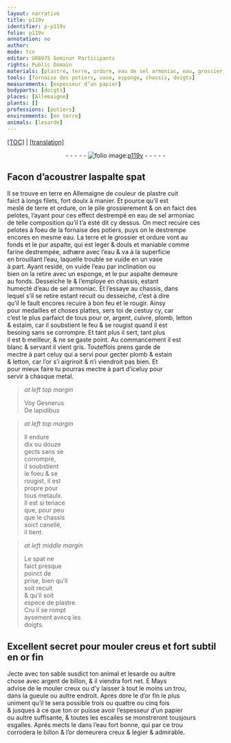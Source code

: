 ```yaml
---
layout: narrative
title: p119v
identifier: p-p119v
folio: p119v
annotation: no
author:
mode: tcn
editor: GR8975 Seminar Participants
rights: Public Domain
materials: [plastre, terre, ordure, eau de sel armoniac, eau, grossier, pur aspalte, farine, or, argent, cuivre, plomb, letton, estaim, estain, metal, metaulx, spat, or fin, argent de billon, dore, papier, eau fort, billon]
tools: [fornaise des potiers, vase, esponge, chassis, doigts]
measurements: [espesseur d’un papier]
bodyparts: [doigts]
places: [Allemaigne]
plants: []
professions: [potiers]
environments: [en terre]
animals: [lesarde]
---
```


<p><a href="{{ site.baseurl }}/normalized/">[TOC]</a> | <a href="{{ site.baseurl }}/texts/p-p119v_tl/" target="_blank">[translation]</a></p><div class="folio" align="center">- - - - - <a href="http://gallica.bnf.fr/ark:/12148/btv1b10500001g/f244.image" target="_blank"><img src="https://cu-mkp.github.io/2017-workshop-edition/assets/photo-icon.png" alt="folio image: " style="display:inline-block; margin-bottom:-3px;"/>p119v</a> - - - - - </div>  
  

## Facon d’acoustrer l<span class="del">aspalt</span><span class="add">e spat</span>

 
Il se trouve <span class="env">en terre</span> en <span class="pl">Allemaigne</span> de couleur de <span class="m">plastre</span> cuit<br/> faict à longs filets, fort doulx à manier. Et pource qu’il est<br/> meslé de <span class="m">terre</span> et <span class="m">ordure</span>, on le pile grossierem<span class="exp">ent</span> & on en faict des<br/> pelotes, l’ayant pour ces effect destrempé en <span class="m">eau de sel armoniac</span><br/> de telle composition qu’il t’a esté dit cy dessus. On mect recuire ces<br/> pelotes à foeu de la <span class="tl">fornaise des <span class="pro">potiers</span></span>, puys on le destrempe<br/> encores en mesme <span class="m">eau</span>. La <span class="m">terre</span> et <span class="add">le</span> <span class="m">grossier</span> et <span class="m">ordure</span> vont au<br/> fonds et le <span class="m">pur aspalte</span>, qui est leger & douls et maniable co<span class="exp">mm</span>e<br/> <span class="m">farine</span> destrempée, adhære avec l’<span class="m">eau</span> & va à la superficie<br/> en brouillant l’<span class="m">eau</span>, laquelle trouble se vuide en un <span class="tl">vase</span><br/> à part. Ayant residé, on vuide l’<span class="m">eau</span> par inclination ou<br/> bien on la retire avec un <span class="tl">esponge</span>, et le <span class="m">pur aspalte</span> demeure<br/> au fonds. Desseiche le & l’employe en <span class="tl">chassis</span>, estant<br/> humecté d’<span class="m">eau de sel armoniac</span>. Et l’essaye au <span class="tl">chassis</span>, dans<br/> lequel s’il se retire estant recuit ou desseiché, c’est à dire<br/> qu’il le fault encores recuire à bon feu et le rougir. Ainsy<br/> pour medailles et choses plattes, sers toi de cestuy cy, car<br/> c’est le plus parfaict de tous pour <span class="m">or</span>, <span class="m">argent</span>, <span class="m">cuivre</span>, <span class="m">plomb</span>, <span class="m">letton</span><br/> & <span class="m">estaim</span>, car il soubstient le feu & se rougist qua<span class="exp">n</span>d il est<br/> besoing sans se corrompre. Et tant plus il sert, tant plus<br/> il est <span class="del">b</span> meilleur, & ne se gaste point. Au commancem<span class="exp">ent</span> il est<br/> blanc & servant il vient gris. Touteffois prens garde de<br/> mectre à part celuy qui a servi pour gecter <span class="m">plomb</span> & <span class="m">estain</span><br/> & <span class="m">letton</span>, car l’<span class="m">or</span> s’i aigriroit & n’i viendroit pas bien. Et<br/> pour mieux faire tu pourras mectre à part d’iceluy pour<br/> servir à chasque <span class="m">metal</span>.
 
> *at left top margin*
> 
> 
>   Voy <span class="pn">Gesnerus</span><br/> De lapidibus<br/> 
 
> *at left top margin*
> 
> 
>   Il endure<br/> dix ou douze<br/> gects sans se<br/> corrompre,<br/> il soubstient<br/> le foeu & se<br/> rougist, il est<br/> propre pour<br/> tous <span class="m">metaulx</span>.<br/> Il est si tenace<br/> que, pour peu<br/> que le <span class="tl">chassis</span><br/> soict canellé,<br/> il tient.
 
> *at left middle margin*
> 
> 
>   Le <span class="m">spat</span> ne<br/> faict presque<br/> poinct de<br/> prise, bien qu’il<br/> soit recuit<br/> & qu’il soit<br/> espece de <span class="m">plastre</span>.<br/> Cru il se rompt<br/> aysem<span class="exp">ent</span> avecq les<br/> <span class="tl"><span class="bp">doigts</span></span>.
 
 
  

## Excellent secret pour mouler creus et fort subtil en <span class="m">or fin</span>

 
Jecte avec ton sable susdict ton animal et <span class="al">lesarde</span> ou aultre<br/> chose avec <span class="m">argent de billon</span>, & il viendra fort net. <span class="del">E</span> Mays<br/> advise de le mouler creux ou d’y laisser à tout le moins un trou,<br/> dans la gueule ou aultre endroit. Aprés <span class="m">dore</span> le d’<span class="m">or fin</span> le plus<br/> uniment qu’il te sera possible trois ou quattre ou cinq fois<br/> & jusques à ce que ton <span class="m">or</span> puisse avoir l’<span class="ms">espesseur d’un <span class="m">papier</span></span><br/> ou aultre suffisante, & toutes les escailes se monstrero<span class="exp">n</span>t tousjours<br/> esgalles. Aprés mects le dans l’<span class="m">eau fort</span> bonne, qui par ce trou<br/> corrodera le <span class="m">billon</span> & l’<span class="m">or</span> demeurera creux & legier & admirable.
 
